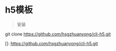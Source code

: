# h5模板



> 安装

git clone https://github.com/hsgzhuanyong/cli-h5.git




[]: https://github.com/hsgzhuanyong/cli-h5.git
